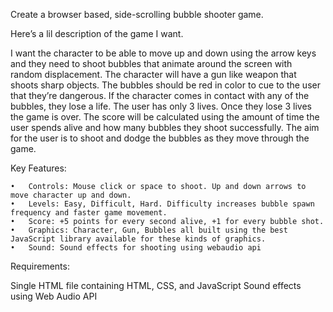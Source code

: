 Create a browser based, side-scrolling bubble shooter game.

Here’s a lil description of the game I want.

I want the character to be able to move up and down using the arrow keys and they need to shoot bubbles that animate around the screen with random displacement. The character will have a gun like weapon that shoots sharp objects. The bubbles should be red in color to cue to the user that they’re dangerous. If the character comes in contact with any of the bubbles, they lose a life. The user has only 3 lives. Once they lose 3 lives the game is over. The score will be calculated using the amount of time the user spends alive and how many bubbles they shoot successfully. The aim for the user is to shoot and dodge the bubbles as they move through the game.

Key Features:

	•	Controls: Mouse click or space to shoot. Up and down arrows to move character up and down.
	•	Levels: Easy, Difficult, Hard. Difficulty increases bubble spawn frequency and faster game movement.
	•	Score: +5 points for every second alive, +1 for every bubble shot.
	•	Graphics: Character, Gun, Bubbles all built using the best JavaScript library available for these kinds of graphics.
	•	Sound: Sound effects for shooting using webaudio api

Requirements:

Single HTML file containing HTML, CSS, and JavaScript
Sound effects using Web Audio API